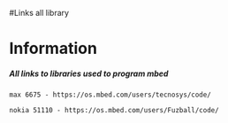 #Links all library

# Information

##### All links to libraries used to program mbed

    max 6675 - https://os.mbed.com/users/tecnosys/code/

    nokia 51110 - https://os.mbed.com/users/Fuzball/code/
